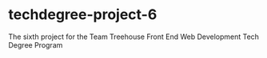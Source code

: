 # techdegree-project-6
The sixth project for the Team Treehouse Front End Web Development Tech Degree Program
